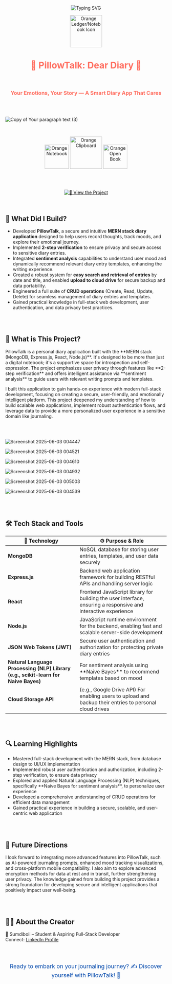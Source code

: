 <!-- TITLE with Animated Typing Effect --> <p align="center"> <img src="https://readme-typing-svg.demolab.com?font=Fira+Code&pause=1000&color=FF6F61&center=true&vCenter=true&width=500&lines=PillowTalk:+Dear+Diary;Your+Emotions,+Your+Space;Sentiment+Analysis+Meets+Your+Diary" alt="Typing SVG" /> </p> 


<p align="center">
  
  <img src="https://github.com/user-attachments/assets/7b8a4427-598a-432c-ad18-a0f3958b2dff" width="100" alt="Orange Ledger/Notebook Icon"/>
  
</p>


<h1 align="center" style="color:#FF6F61;"> 🍂 PillowTalk: Dear Diary 🍂 </h1> 

<br>

<h3 align="center" style="color:#FF6F61;"> Your Emotions, Your Story — A Smart Diary App That Cares </h3>

<br>
<br>

![Copy of Your paragraph text (3)](https://github.com/user-attachments/assets/19c55701-655e-4248-801d-24037d550445)


<br>

<p align="center">
  <img src="https://github.com/user-attachments/assets/b87d95c8-8715-444b-b034-2f5325d7b6a7" width="75" alt="Orange Notebook" />
  <img src="https://github.com/user-attachments/assets/29380468-02ad-49c7-9403-33610cab5209" width="100" alt="Orange Clipboard" />
  <img src="https://github.com/user-attachments/assets/b87d95c8-8715-444b-b034-2f5325d7b6a7" width="75" alt="Orange Open Book" />
</p>

<br>
<br>



  <p align="center">
  <a href="https://pillowtalk-dear-diary-web-app.vercel.app/">
    <img src="https://img.shields.io/badge/View%20the%20Project-Streamlit-blue?style=for-the-badge&logo=appveyor" alt="🚀 View the Project" />
  </a>
</p>




<br>

<h2>🚀 What Did I Build?</h2>

- Developed **PillowTalk**, a secure and intuitive **MERN stack diary application** designed to help users record thoughts, track moods, and explore their emotional journey.
- Implemented **2-step verification** to ensure privacy and secure access to sensitive diary entries.
- Integrated **sentiment analysis** capabilities to understand user mood and dynamically recommend relevant diary entry templates, enhancing the writing experience.
- Created a robust system for **easy search and retrieval of entries** by date and title, and enabled **upload to cloud drive** for secure backup and data portability.
- Engineered a full suite of **CRUD operations** (Create, Read, Update, Delete) for seamless management of diary entries and templates.
- Gained practical knowledge in full-stack web development, user authentication, and data privacy best practices.

<br><br>

<h2>📓 What is This Project?</h2>

<p>
PillowTalk is a personal diary application built with the **MERN stack (MongoDB, Express.js, React, Node.js)**. It's designed to be more than just a digital notebook; it's a supportive space for introspection and self-expression. The project emphasizes user privacy through features like **2-step verification** and offers intelligent assistance via **sentiment analysis** to guide users with relevant writing prompts and templates.
</p>
<p>
I built this application to gain hands-on experience with modern full-stack development, focusing on creating a secure, user-friendly, and emotionally intelligent platform. This project deepened my understanding of how to build scalable web applications, implement robust authentication flows, and leverage data to provide a more personalized user experience in a sensitive domain like journaling.
</p>

<br><br>

![Screenshot 2025-06-03 004447](https://github.com/user-attachments/assets/e6238258-26c8-4d70-bcd6-5ede65a7535c)

![Screenshot 2025-06-03 004521](https://github.com/user-attachments/assets/e0968039-55a4-4050-84a4-37fd9995c478)

![Screenshot 2025-06-03 004610](https://github.com/user-attachments/assets/fdd64ed0-62ab-435d-8b68-eea180d6169c)

![Screenshot 2025-06-03 004932](https://github.com/user-attachments/assets/d3562bc3-5455-4a79-bb83-17e1a33d92f8)

![Screenshot 2025-06-03 005003](https://github.com/user-attachments/assets/36b963d9-5ec6-42d9-b6d3-c9f7228a56ac)

![Screenshot 2025-06-03 004539](https://github.com/user-attachments/assets/83707519-b9c6-467f-8c0c-d9bede1c445f)

<br>
<br>


<h2>🛠️ Tech Stack and Tools</h2>

<table aria-label="Technology stack table">
  <thead>
    <tr>
      <th>🔧 Technology</th>
      <th>⚙️ Purpose & Role</th>
    </tr>
  </thead>
  <tbody>
    <tr><td><strong>MongoDB</strong></td><td>NoSQL database for storing user entries, templates, and user data securely</td></tr>
    <tr><td><strong>Express.js</strong></td><td>Backend web application framework for building RESTful APIs and handling server logic</td></tr>
    <tr><td><strong>React</strong></td><td>Frontend JavaScript library for building the user interface, ensuring a responsive and interactive experience</td></tr>
    <tr><td><strong>Node.js</strong></td><td>JavaScript runtime environment for the backend, enabling fast and scalable server-side development</td></tr>
    <tr><td><strong>JSON Web Tokens (JWT)</strong></td><td>Secure user authentication and authorization for protecting private diary entries</td></tr>
    <tr><td><strong>Natural Language Processing (NLP) Library (e.g., scikit-learn for Naive Bayes)</strong></td><td>For sentiment analysis using **Naive Bayes** to recommend templates based on mood</td></tr>
    <tr><td><strong>Cloud Storage API</strong></td><td>(e.g., Google Drive API) For enabling users to upload and backup their entries to personal cloud drives</td></tr>
  </tbody>
</table>

<br><br>

<h2>🔍 Learning Highlights</h2>

<ul>
  <li>Mastered full-stack development with the MERN stack, from database design to UI/UX implementation</li>
  <li>Implemented robust user authentication and authorization, including 2-step verification, to ensure data privacy</li>
  <li>Explored and applied Natural Language Processing (NLP) techniques, specifically **Naive Bayes for sentiment analysis**, to personalize user experience</li>
  <li>Developed a comprehensive understanding of CRUD operations for efficient data management</li>
  <li>Gained practical experience in building a secure, scalable, and user-centric web application</li>
</ul>

<br><br>

<h2>🎯 Future Directions</h2>

<p>
I look forward to integrating more advanced features into PillowTalk, such as AI-powered journaling prompts, enhanced mood tracking visualizations, and cross-platform mobile compatibility. I also aim to explore advanced encryption methods for data at rest and in transit, further strengthening user privacy. The knowledge gained from building this project provides a strong foundation for developing secure and intelligent applications that positively impact user well-being.
</p>

<br><br>

<h2>🧑‍💻 About the Creator</h2>
<p>
  🧢 Sumdiboii – Student & Aspiring Full-Stack Developer 
  <br>
  Connect: <a href="https://linkedin.com/in/yourprofile" target="_blank" rel="noopener noreferrer">LinkedIn Profile</a> 
</p>

<br><br>

<footer style="text-align:center; font-size:1.1rem; color:#0047AB;">
  Ready to embark on your journaling journey? ✍️ Discover yourself with PillowTalk! 💖
</footer>
